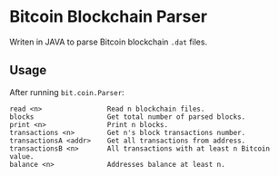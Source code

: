 # Bitcoin Blockchain Parser
Writen in JAVA to parse Bitcoin blockchain `.dat` files.

## Usage
After running `bit.coin.Parser`:
```
read <n>                Read n blockchain files.
blocks                  Get total number of parsed blocks.
print <n>               Print n blocks.
transactions <n>        Get n's block transactions number.
transactionsA <addr>    Get all transactions from address.
transactionsB <n>       All transactions with at least n Bitcoin value.
balance <n>             Addresses balance at least n.
```